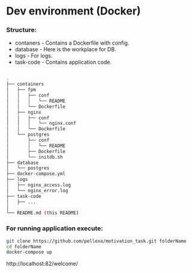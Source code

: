 # Dev environment (Docker)

### Structure:
 - contaners - Contains a Dockerfile with config.
 - database - Here is the workplace for DB.
 - logs - For logs.
 - task-code - Contains application code.

```bash

.
├── containers
│   ├── fpm
│   │   ├── conf
│   │   │   └── README
│   │   └── Dockerfile
│   ├── nginx
│   │   ├── conf
│   │   │   └── nginx.conf
│   │   └── Dockerfile
│   └── postgres
│       ├── conf
│       │   └── README
│       ├── Dockerfile
│       └── initdb.sh
├── database
│   └── postgres
├── docker-compose.yml
├── logs
│   ├── nginx_access.log
│   └── nginx_error.log
├── task-code
│   ├── ...
│
└── README.md (this README)

```


### For running application execute:

```bash
git clone https://github.com/pellexa/motivation_task.git folderName
cd folderName
docker-compose up
```
http://localhost:82/welcome/
